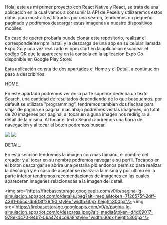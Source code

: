 Hola, este es mi primer proyecto con React Native y React, se trata de una aplicación en la cual vamos a consumir la API de Pexels y utilizaremos estos datos para mostrarlos, filtrarlos por una search, tendremos un pequeño paginado y podremos descargar estas imagenes a nuestro dispositivos mobiles.

En caso de querer probarla puede clonar este repositorio, realizar el correspondiente npm install y la descarga de una app en su celular llamada Expo Go y una vez realizado el npm start en la aplicacion escanear el codigo QR que le aparecera en la consola en la aplicacion Expo Go disponible en Google Play Store.

Esta aplicación consta de dos apartados el Home y el Detail, a continución paso a describirlos.

HOME.

En este apartado podremos ver en la parte superior derecha un texto Search, una cantidad de resultados dependiendo de lo que busquemos, por default se utilizara "programming", tendremos tambien dos flechas para viajar de pagina en pagina.
mas abajo podremos ver las imagenes, un total de 20 imagenes por pagina, al tocar en alguna imagen nos redirigira al detail de la misma.
Al tocar el texto Search abriremos una barra de navegación y al tocar el boton podremos buscar.

<img src='https://firebasestorage.googleapis.com/v0/b/pagina-lg-simulacion.appspot.com/o/home.jpeg?alt=media&token=1fb034a9-9f67-4873-a5b3-ff6c7d65d9c9' style="width:60px,height:300px"/>
<img src='https://firebasestorage.googleapis.com/v0/b/pagina-lg-simulacion.appspot.com/o/homebuscar.jpeg?alt=media&token=c255b412-f4b5-4f90-86e5-5181fdc6d2ad'style="width:60px,height:300px"/>

DETAIL.

En esta sección tendremos la imagen con mas tamaño, el nombre del creador y al tocar en su nombre podremos navegar a su perfil.
Tocando en el boton descargar se abrira una pestaña pidiendonos permiso para realizar la descarga y en caso de aceptar se realizara la misma y por ultimo en la parte inferior tendremos recomendaciones de imagenes en las cuales apareceran imagenes relacionadas a la imagen del detail.

<img src='https://firebasestorage.googleapis.com/v0/b/pagina-lg-simulacion.appspot.com/o/detalle.jpeg?alt=media&token=7f26575f-2dff-4361-b5cd-db9f8ff29f93'style="width:60px,height:300px"/>
<img src='https://firebasestorage.googleapis.com/v0/b/pagina-lg-simulacion.appspot.com/o/descarga.jpeg?alt=media&token=d4d69017-978e-4470-94b7-06a4744cd9a8'style="width:60px,height:300px"/>

